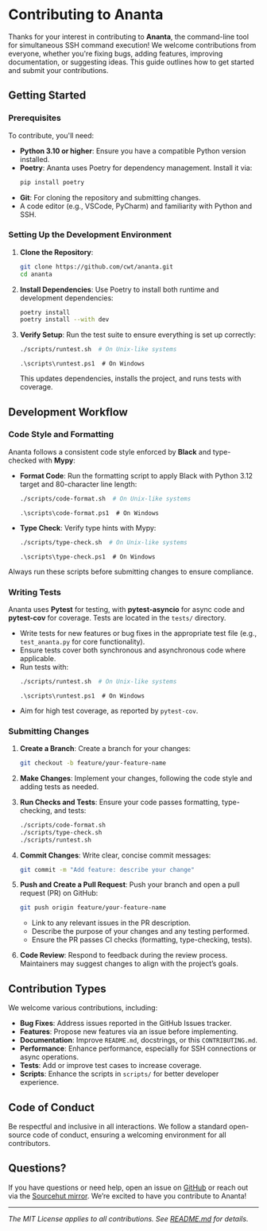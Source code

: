 # Contributing to Ananta

Thanks for your interest in contributing to **Ananta**, the command-line tool for simultaneous SSH command execution! We welcome contributions from everyone, whether you're fixing bugs, adding features, improving documentation, or suggesting ideas. This guide outlines how to get started and submit your contributions.

## Getting Started

### Prerequisites

To contribute, you'll need:

- **Python 3.10 or higher**: Ensure you have a compatible Python version installed.
- **Poetry**: Ananta uses Poetry for dependency management. Install it via:
  ```bash
  pip install poetry
  ```
- **Git**: For cloning the repository and submitting changes.
- A code editor (e.g., VSCode, PyCharm) and familiarity with Python and SSH.

### Setting Up the Development Environment

1. **Clone the Repository**:
   ```bash
   git clone https://github.com/cwt/ananta.git
   cd ananta
   ```

2. **Install Dependencies**:
   Use Poetry to install both runtime and development dependencies:
   ```bash
   poetry install
   poetry install --with dev
   ```

3. **Verify Setup**:
   Run the test suite to ensure everything is set up correctly:
   ```bash
   ./scripts/runtest.sh  # On Unix-like systems
   ```
   ```pwsh
   .\scripts\runtest.ps1  # On Windows
   ```
   This updates dependencies, installs the project, and runs tests with coverage.

## Development Workflow

### Code Style and Formatting

Ananta follows a consistent code style enforced by **Black** and type-checked with **Mypy**:

- **Format Code**:
  Run the formatting script to apply Black with Python 3.12 target and 80-character line length:
  ```bash
  ./scripts/code-format.sh  # On Unix-like systems
  ```
  ```pwsh
  .\scripts\code-format.ps1  # On Windows
  ```

- **Type Check**:
  Verify type hints with Mypy:
  ```bash
  ./scripts/type-check.sh  # On Unix-like systems
  ```
  ```pwsh
  .\scripts\type-check.ps1  # On Windows
  ```

Always run these scripts before submitting changes to ensure compliance.

### Writing Tests

Ananta uses **Pytest** for testing, with **pytest-asyncio** for async code and **pytest-cov** for coverage. Tests are located in the `tests/` directory.

- Write tests for new features or bug fixes in the appropriate test file (e.g., `test_ananta.py` for core functionality).
- Ensure tests cover both synchronous and asynchronous code where applicable.
- Run tests with:
  ```bash
  ./scripts/runtest.sh  # On Unix-like systems
  ```
  ```pwsh
  .\scripts\runtest.ps1  # On Windows
  ```
- Aim for high test coverage, as reported by `pytest-cov`.

### Submitting Changes

1. **Create a Branch**:
   Create a branch for your changes:
   ```bash
   git checkout -b feature/your-feature-name
   ```

2. **Make Changes**:
   Implement your changes, following the code style and adding tests as needed.

3. **Run Checks and Tests**:
   Ensure your code passes formatting, type-checking, and tests:
   ```bash
   ./scripts/code-format.sh
   ./scripts/type-check.sh
   ./scripts/runtest.sh
   ```

4. **Commit Changes**:
   Write clear, concise commit messages:
   ```bash
   git commit -m "Add feature: describe your change"
   ```

5. **Push and Create a Pull Request**:
   Push your branch and open a pull request (PR) on GitHub:
   ```bash
   git push origin feature/your-feature-name
   ```
   - Link to any relevant issues in the PR description.
   - Describe the purpose of your changes and any testing performed.
   - Ensure the PR passes CI checks (formatting, type-checking, tests).

6. **Code Review**:
   Respond to feedback during the review process. Maintainers may suggest changes to align with the project’s goals.

## Contribution Types

We welcome various contributions, including:

- **Bug Fixes**: Address issues reported in the GitHub Issues tracker.
- **Features**: Propose new features via an issue before implementing.
- **Documentation**: Improve `README.md`, docstrings, or this `CONTRIBUTING.md`.
- **Performance**: Enhance performance, especially for SSH connections or async operations.
- **Tests**: Add or improve test cases to increase coverage.
- **Scripts**: Enhance the scripts in `scripts/` for better developer experience.

## Code of Conduct

Be respectful and inclusive in all interactions. We follow a standard open-source code of conduct, ensuring a welcoming environment for all contributors.

## Questions?

If you have questions or need help, open an issue on [GitHub](https://github.com/cwt/ananta) or reach out via the [Sourcehut mirror](https://sr.ht/~cwt/ananta/). We’re excited to have you contribute to Ananta!

---

*The MIT License applies to all contributions. See [README.md](https://github.com/cwt/ananta/blob/main/README.md) for details.*

